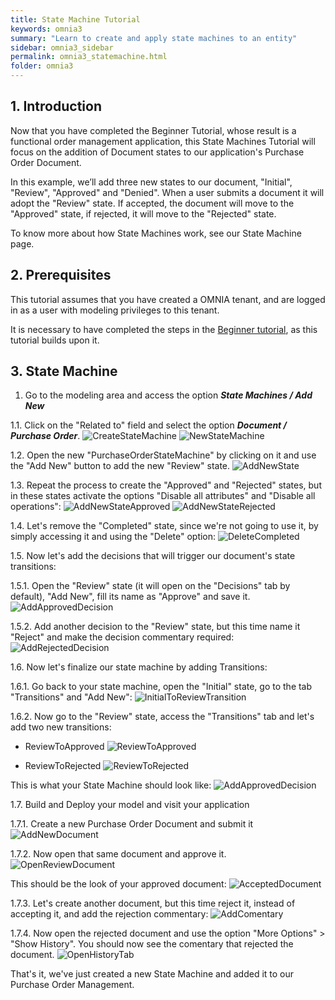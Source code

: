 ```yaml
---
title: State Machine Tutorial
keywords: omnia3
summary: "Learn to create and apply state machines to an entity"
sidebar: omnia3_sidebar
permalink: omnia3_statemachine.html
folder: omnia3
---
```



## 1. Introduction

Now that you have completed the Beginner Tutorial, whose result is a functional order management application, this State Machines Tutorial will focus on the addition of Document states to our application's Purchase Order Document.

In this example, we’ll add three new states to our document, "Initial", "Review", "Approved" and "Denied". When a user submits a document it will adopt the "Review" state. If accepted, the document will move to the "Approved" state, if rejected, it will move to the "Rejected" state. 

To know more about how State Machines work, see our State Machine page.


## 2. Prerequisites

This tutorial assumes that you have created a OMNIA tenant, and are logged in as a user with modeling privileges to this tenant.

It is necessary to have completed the steps in the  [Beginner tutorial](https://docs.omnialowcode.com/omnia3_beginnertutorial.html), as this tutorial builds upon it.

## 3. State Machine

1. Go to the modeling area and access the option ***State Machines / Add New***

1.1. Click on the "Related to" field and select the option ***Document / Purchase Order***.
	![CreateStateMachine](/images/tutorials/statemachine/create-state-machine.png)
	![NewStateMachine](/images/tutorials/statemachine/new-state-machine.png)

1.2. Open the new "PurchaseOrderStateMachine" by clicking on it and use the "Add New" button to add the new "Review" state.
	![AddNewState](/images/tutorials/statemachine/add-new-state.png)
	

1.3. Repeat the process to create the "Approved" and "Rejected" states, but in these states activate the options "Disable all attributes" and "Disable all operations":
	![AddNewStateApproved](/images/tutorials/statemachine/add-new-state-approved.png)
	![AddNewStateRejected](/images/tutorials/statemachine/add-new-state-rejected.png)

1.4. Let's remove the "Completed" state, since we're not going to use it, by simply accessing it and using the "Delete" option:
	![DeleteCompleted](/images/tutorials/statemachine/delete-completed.png)

1.5. Now let's add the decisions that will trigger our document's state transitions:

1.5.1. Open the "Review" state (it will open on the "Decisions" tab by default), "Add New", fill its name as "Approve" and save it.
	![AddApprovedDecision](/images/tutorials/statemachine/add-approved-decision.png)

1.5.2. Add another decision to the "Review" state, but this time name it "Reject" and make the decision commentary required:
	![AddRejectedDecision](/images/tutorials/statemachine/add-rejected-decision.png)

1.6. Now let's finalize our state machine by adding Transitions:

1.6.1. Go back to your state machine, open the "Initial" state, go to the tab "Transitions" and "Add New":
	![InitialToReviewTransition](/images/tutorials/statemachine/add-InitialToReview-transition.png)

1.6.2. Now go to the "Review" state, access the "Transitions" tab and let's add two new transitions:
	
- ReviewToApproved
	![ReviewToApproved](/images/tutorials/statemachine/add-ReviewToApproved-transition.png)
	
- ReviewToRejected
	![ReviewToRejected](/images/tutorials/statemachine/add-ReviewToRejected-transition.png)

This is what your State Machine should look like:
	![AddApprovedDecision](/images/tutorials/statemachine/Finished-State-Machine.png)

1.7. Build and Deploy your model and visit your application

1.7.1. Create a new Purchase Order Document and submit it
	![AddNewDocument](/images/tutorials/statemachine/add-new-document.png)

1.7.2. Now open that same document and approve it.
	![OpenReviewDocument](/images/tutorials/statemachine/open-review-document.png)

This should be the look of your approved document:
	![AcceptedDocument](/images/tutorials/statemachine/accepted-document.png)

1.7.3. Let's create another document, but this time reject it, instead of accepting it, and add the rejection commentary:
	![AddComentary](/images/tutorials/statemachine/add-comentary.png)

1.7.4. Now open the rejected document and use the option "More Options" > "Show History". You should now see the comentary that rejected the document.
	![OpenHistoryTab](/images/tutorials/statemachine/open-history-tab.png)

That's it, we've just created a new State Machine and added it to our Purchase Order Management.